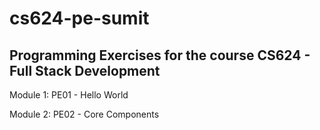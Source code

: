 # cs624-pe-sumit

## Programming Exercises for the course CS624 - Full Stack Development

Module 1: PE01 - Hello World

Module 2: PE02 - Core Components
